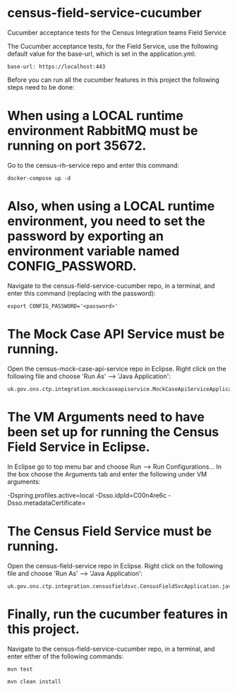 # census-field-service-cucumber

Cucumber acceptance tests for the Census Integration teams Field Service

The Cucumber acceptance tests, for the Field Service, use the following default value for the base-url, which is set in the application.yml:

```
base-url: https://localhost:443
```
Before you can run all the cucumber features in this project the following steps need to be done:

# When using a LOCAL runtime environment RabbitMQ must be running on port 35672.

Go to the census-rh-service repo and enter this command:

```
docker-compose up -d
```
# Also, when using a LOCAL runtime environment, you need to set the password by exporting an environment variable named CONFIG_PASSWORD.

Navigate to the census-field-service-cucumber repo, in a terminal, and enter this command (replacing <password> with the password):

```
export CONFIG_PASSWORD='<password>'
```
# The Mock Case API Service must be running. 

Open the census-mock-case-api-service repo in Eclipse. Right click on the following file and choose 'Run As' --> 'Java Application':

```
uk.gov.ons.ctp.integration.mockcaseapiservice.MockCaseApiServiceApplication.java
```
# The VM Arguments need to have been set up for running the Census Field Service in Eclipse.

In Eclipse go to top menu bar and choose Run --> Run Configurations… In the box choose the Arguments tab and enter the following under VM arguments:

-Dspring.profiles.active=local
-Dsso.idpId=C00n4re6c
-Dsso.metadataCertificate=<content of certificate e.g. MIIDd...>

# The Census Field Service must be running. 

Open the census-field-service repo in Eclipse. Right click on the following file and choose 'Run As' --> 'Java Application':

```
uk.gov.ons.ctp.integration.censusfieldsvc.CensusFieldSvcApplication.java
```

# Finally, run the cucumber features in this project.

Navigate to the census-field-service-cucumber repo, in a terminal, and enter either of the following commands:

```
mvn test

mvn clean install
```
